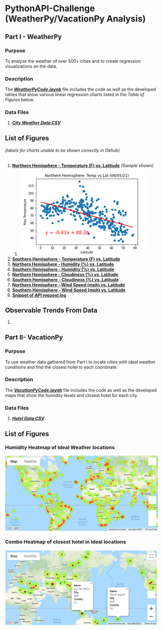 # PythonAPI-Challenge (WeatherPy/VacationPy Analysis)

## Part I - WeatherPy

### Purpose
To analyze the weather of over 500+ cities and to create regression visualizations on the data.

### Description
The **_[WeatherPyCode.ipynb](https://github.com/WayneJ2/python-api-challenge/blob/main/WeatherPy/WeatherPyCode.ipynb)_** file includes the code as well as the developed tables that show various linear regression charts listed in the _Table of Figures_ below.

### Data Files 
1. **_[City Weather Data CSV](https://github.com/WayneJ2/python-api-challenge/blob/main/WeatherPy/city_weather.csv)_**

## List of Figures 
###### _(labels for charts unable to be shown correctly in Github)_

1. **[Northern Hemisphere - Temperature (F) vs. Latitude](https://github.com/WayneJ2/python-api-challenge/blob/main/WeatherPy/Images/NH_tempvslat.png)** _(Sample shown)_
    1.  ![Northern Hemisphere - Temperature (F) vs. Latitude](/WeatherPy/Images/NH_tempvslat.png)
3. **[Southern Hemisphere - Temperature (F) vs. Latitude](https://github.com/WayneJ2/python-api-challenge/blob/main/WeatherPy/Images/SH_tempvslat.png)**
4. **[Northern Hemisphere - Humidity (%) vs. Latitude](https://github.com/WayneJ2/python-api-challenge/blob/main/WeatherPy/Images/NH_humidityvslat.png)**
5. **[Southern Hemisphere - Humidity (%) vs. Latitude](https://github.com/WayneJ2/python-api-challenge/blob/main/WeatherPy/Images/SH_humidityvslat.png)**
6. **[Northern Hemisphere - Cloudiness (%) vs. Latitude](https://github.com/WayneJ2/python-api-challenge/blob/main/WeatherPy/Images/NH_cloudsvslat.png)**
7. **[Southern Hemisphere - Cloudiness (%) vs. Latitude](https://github.com/WayneJ2/python-api-challenge/blob/main/WeatherPy/Images/SH_cloudsvslat.png)**
8. **[Northern Hemisphere - Wind Speed (mph) vs. Latitude](https://github.com/WayneJ2/python-api-challenge/blob/main/WeatherPy/Images/NH_windsvslat.png)**
9. **[Southern Hemisphere - Wind Speed (mph) vs. Latitude](https://github.com/WayneJ2/python-api-challenge/blob/main/WeatherPy/Images/SH_windsvslat.png)**
10. **[Snippet of API request log](https://github.com/WayneJ2/python-api-challenge/blob/main/WeatherPy/Images/City_printlog.PNG)**

## Observable Trends From Data

1.

## Part II- VacationPy

### Purpose
To use weather data gathered from Part I to locate cities with ideal weather conditions and find the closest hotel to each coordinate.

### Description
The **_[VacationPyCode.ipynb](https://github.com/WayneJ2/python-api-challenge/blob/main/VacationPy/VacationPyCode.ipynb)_** file includes the code as well as the developed maps that show the humidity levels and closest hotel for each city.

### Data Files 
1. **_[Hotel Data CSV](https://github.com/WayneJ2/python-api-challenge/blob/main/VacationPy/Ideal_cities_hotel_list.csv)_**

## List of Figures

### Humidity Heatmap of Ideal Weather locations
![Heatmap1](/VacationPy/Images/Humidity_Heatmap.png)

### Combo Heatmap of closest hotel in Ideal locations
![Heatmap2](/VacationPy/Images/hotel_combo_map.PNG)

